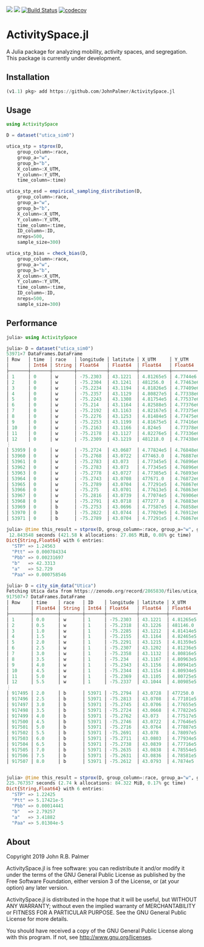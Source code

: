 [![](https://img.shields.io/badge/docs-stable-blue.svg)](https://JohnPalmer.github.io/ActivitySpace.jl/stable)
[![](https://img.shields.io/badge/docs-dev-blue.svg)](https://JohnPalmer.github.io/ActivitySpace.jl/dev)
[![Build Status](https://travis-ci.com/JohnPalmer/ActivitySpace.jl.svg?branch=master)](https://travis-ci.com/JohnPalmer/ActivitySpace.jl)
[![codecov](https://codecov.io/gh/JohnPalmer/ActivitySpace.jl/branch/master/graph/badge.svg)](https://codecov.io/gh/JohnPalmer/ActivitySpace.jl)

# ActivitySpace.jl
A Julia package for analyzing mobility, activity spaces, and segregation. This package is currently under development.

## Installation
```julia
(v1.1) pkg> add https://github.com/JohnPalmer/ActivitySpace.jl
```

## Usage

```julia
using ActivitySpace

D = dataset("utica_sim0")

utica_stp = stprox(D, 
	group_column=:race, 
	group_a="w", 
	group_b="b", 
	X_column=:X_UTM, 
	Y_column=:Y_UTM, 
	time_column=:time)

utica_stp_esd = empirical_sampling_distribution(D, 
	group_column=:race, 
	group_a="w", 
	group_b="b", 
	X_column=:X_UTM, 
	Y_column=:Y_UTM, 
	time_column=:time, 
	ID_column=:ID, 
	nreps=500, 
	sample_size=300)

utica_stp_bias = check_bias(D, 
	group_column=:race, 
	group_a="w", 
	group_b="b", 
	X_column=:X_UTM, 
	Y_column=:Y_UTM, 
	time_column=:time, 
	ID_column=:ID, 
	nreps=500, 
	sample_size=300)

```
## Performance

```julia
julia> using ActivitySpace

julia> D = dataset("utica_sim0")
53971×7 DataFrames.DataFrame
│ Row   │ time  │ race   │ longitude │ latitute │ X_UTM     │ Y_UTM     │ ID    │
│       │ Int64 │ String │ Float64   │ Float64  │ Float64   │ Float64   │ Int64 │
├───────┼───────┼────────┼───────────┼──────────┼───────────┼───────────┼───────┤
│ 1     │ 0     │ w      │ -75.2303  │ 43.1221  │ 4.81265e5 │ 4.7744e6  │ 1     │
│ 2     │ 0     │ w      │ -75.2304  │ 43.1241  │ 481256.0  │ 4.77463e6 │ 2     │
│ 3     │ 0     │ w      │ -75.2234  │ 43.1194  │ 4.81826e5 │ 4.77409e6 │ 3     │
│ 4     │ 0     │ w      │ -75.2357  │ 43.1129  │ 4.80827e5 │ 4.77338e6 │ 4     │
│ 5     │ 0     │ w      │ -75.2243  │ 43.1308  │ 4.81754e5 │ 4.77537e6 │ 5     │
│ 6     │ 0     │ w      │ -75.214   │ 43.1164  │ 4.82588e5 │ 4.77376e6 │ 6     │
│ 7     │ 0     │ w      │ -75.2192  │ 43.1163  │ 4.82167e5 │ 4.77375e6 │ 7     │
│ 8     │ 0     │ w      │ -75.2276  │ 43.1253  │ 4.81484e5 │ 4.77475e6 │ 8     │
│ 9     │ 0     │ w      │ -75.2253  │ 43.1199  │ 4.81675e5 │ 4.77416e6 │ 9     │
│ 10    │ 0     │ w      │ -75.2163  │ 43.1166  │ 4.824e5   │ 4.77378e6 │ 10    │
│ 11    │ 0     │ w      │ -75.2178  │ 43.1127  │ 4.82276e5 │ 4.77336e6 │ 11    │
│ 12    │ 0     │ w      │ -75.2309  │ 43.1219  │ 481218.0  │ 4.77438e6 │ 12    │
⋮
│ 53959 │ 0     │ w      │ -75.2724  │ 43.0687  │ 4.77824e5 │ 4.76848e6 │ 53959 │
│ 53960 │ 0     │ w      │ -75.2768  │ 43.0722  │ 477463.0  │ 4.76887e6 │ 53960 │
│ 53961 │ 0     │ w      │ -75.2783  │ 43.073   │ 4.77345e5 │ 4.76896e6 │ 53961 │
│ 53962 │ 0     │ w      │ -75.2783  │ 43.073   │ 4.77345e5 │ 4.76896e6 │ 53962 │
│ 53963 │ 0     │ w      │ -75.2778  │ 43.0727  │ 4.77385e5 │ 4.76893e6 │ 53963 │
│ 53964 │ 0     │ w      │ -75.2743  │ 43.0708  │ 477671.0  │ 4.76872e6 │ 53964 │
│ 53965 │ 0     │ w      │ -75.2789  │ 43.0704  │ 4.77291e5 │ 4.76867e6 │ 53965 │
│ 53966 │ 0     │ w      │ -75.275   │ 43.0701  │ 4.77613e5 │ 4.76863e6 │ 53966 │
│ 53967 │ 0     │ w      │ -75.2816  │ 43.0739  │ 4.77074e5 │ 4.76906e6 │ 53967 │
│ 53968 │ 0     │ w      │ -75.2791  │ 43.0718  │ 477277.0  │ 4.76883e6 │ 53968 │
│ 53969 │ 0     │ b      │ -75.2753  │ 43.0696  │ 4.77587e5 │ 4.76858e6 │ 53969 │
│ 53970 │ 0     │ b      │ -75.2822  │ 43.0744  │ 4.77029e5 │ 4.76912e6 │ 53970 │
│ 53971 │ 0     │ b      │ -75.2789  │ 43.0704  │ 4.77291e5 │ 4.76867e6 │ 53971 │

julia> @time this_result = stprox(D, group_column=:race, group_a="w", group_b="b", X_column=:X_UTM, Y_column=:Y_UTM, time_column=:time)
 12.843548 seconds (421.58 k allocations: 27.865 MiB, 0.08% gc time)
Dict{String,Float64} with 6 entries:
  "STP" => 1.24563
  "Ptt" => 0.000784334
  "Pbb" => 0.00231697
  "b"   => 42.3313
  "a"   => 52.729
  "Paa" => 0.000758546

julia> D = city_sim_data("Utica")
Fetching Utica data from https://zenodo.org/record/2865830/files/utica_sim_full.csv.gz. Please wait...
917507×7 DataFrames.DataFrame
│ Row    │ time    │ race   │ ID    │ longitude │ latitute │ X_UTM     │ Y_UTM     │
│        │ Float64 │ String │ Int64 │ Float64   │ Float64  │ Float64   │ Float64   │
├────────┼─────────┼────────┼───────┼───────────┼──────────┼───────────┼───────────┤
│ 1      │ 0.0     │ w      │ 1     │ -75.2303  │ 43.1221  │ 4.81265e5 │ 4.7744e6  │
│ 2      │ 0.5     │ w      │ 1     │ -75.2318  │ 43.1226  │ 481146.0  │ 4.77446e6 │
│ 3      │ 1.0     │ w      │ 1     │ -75.2285  │ 43.1212  │ 4.81414e5 │ 4.7743e6  │
│ 4      │ 1.5     │ w      │ 1     │ -75.2155  │ 43.1164  │ 4.82465e5 │ 4.77376e6 │
│ 5      │ 2.0     │ w      │ 1     │ -75.2291  │ 43.1215  │ 4.81359e5 │ 4.77433e6 │
│ 6      │ 2.5     │ w      │ 1     │ -75.2307  │ 43.1202  │ 4.81236e5 │ 4.77419e6 │
│ 7      │ 3.0     │ w      │ 1     │ -75.2358  │ 43.1132  │ 4.80816e5 │ 4.77341e6 │
│ 8      │ 3.5     │ w      │ 1     │ -75.234   │ 43.1167  │ 4.80963e5 │ 4.7738e6  │
│ 9      │ 4.0     │ w      │ 1     │ -75.2343  │ 43.1156  │ 4.80941e5 │ 4.77368e6 │
│ 10     │ 4.5     │ w      │ 1     │ -75.2344  │ 43.1154  │ 4.80934e5 │ 4.77366e6 │
│ 11     │ 5.0     │ w      │ 1     │ -75.2369  │ 43.1105  │ 4.80725e5 │ 4.77312e6 │
│ 12     │ 5.5     │ w      │ 1     │ -75.2337  │ 43.1044  │ 4.80985e5 │ 4.77244e6 │
⋮
│ 917495 │ 2.0     │ b      │ 53971 │ -75.2794  │ 43.0728  │ 477250.0  │ 4.76894e6 │
│ 917496 │ 2.5     │ b      │ 53971 │ -75.2813  │ 43.0708  │ 4.77101e5 │ 4.76872e6 │
│ 917497 │ 3.0     │ b      │ 53971 │ -75.2745  │ 43.0706  │ 4.77655e5 │ 4.76869e6 │
│ 917498 │ 3.5     │ b      │ 53971 │ -75.2724  │ 43.0668  │ 4.77822e5 │ 4.76827e6 │
│ 917499 │ 4.0     │ b      │ 53971 │ -75.2762  │ 43.073   │ 4.77517e5 │ 4.76896e6 │
│ 917500 │ 4.5     │ b      │ 53971 │ -75.2746  │ 43.0722  │ 4.77646e5 │ 4.76887e6 │
│ 917501 │ 5.0     │ b      │ 53971 │ -75.2716  │ 43.0764  │ 4.77887e5 │ 4.76933e6 │
│ 917502 │ 5.5     │ b      │ 53971 │ -75.2691  │ 43.078   │ 4.78097e5 │ 4.76951e6 │
│ 917503 │ 6.0     │ b      │ 53971 │ -75.2711  │ 43.0803  │ 4.77934e5 │ 4.76976e6 │
│ 917504 │ 6.5     │ b      │ 53971 │ -75.2738  │ 43.0839  │ 4.77716e5 │ 4.77016e6 │
│ 917505 │ 7.0     │ b      │ 53971 │ -75.2635  │ 43.0838  │ 4.78554e5 │ 4.77015e6 │
│ 917506 │ 7.5     │ b      │ 53971 │ -75.2631  │ 43.0836  │ 4.78581e5 │ 4.77014e6 │
│ 917507 │ 8.0     │ b      │ 53971 │ -75.2612  │ 43.0793  │ 4.7874e5  │ 4.76965e6 │


julia> @time this_result = stprox(D, group_column=:race, group_a="w", group_b="b", X_column=:X_UTM, Y_column=:Y_UTM, time_column=:time)
225.767357 seconds (2.74 k allocations: 84.322 MiB, 0.17% gc time)
Dict{String,Float64} with 6 entries:
  "STP" => 1.22425
  "Ptt" => 5.17421e-5
  "Pbb" => 0.00014441
  "b"   => 2.79257
  "a"   => 3.41882
  "Paa" => 5.01304e-5

```

## About

Copyright 2019 John R.B. Palmer

ActivitySpace.jl is free software: you can redistribute it and/or modify it under the terms of the GNU General Public License as published by the Free Software Foundation, either version 3 of the License, or (at your option) any later version.

ActivitySpace.jl is distributed in the hope that it will be useful, but WITHOUT ANY WARRANTY; without even the implied warranty of MERCHANTABILITY or FITNESS FOR A PARTICULAR PURPOSE. See the GNU General Public License for more details.

You should have received a copy of the GNU General Public License along with this program. If not, see http://www.gnu.org/licenses.
